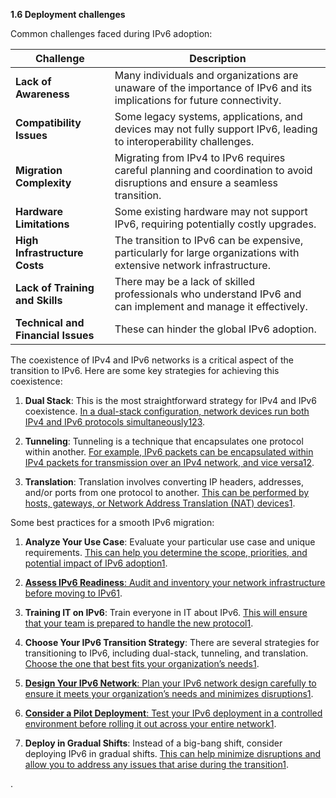 **1.6 Deployment challenges**

Common challenges faced during IPv6 adoption:

|Challenge|Description|
|---|---|
|**Lack of Awareness**|Many individuals and organizations are unaware of the importance of IPv6 and its implications for future connectivity.|
|**Compatibility Issues**|Some legacy systems, applications, and devices may not fully support IPv6, leading to interoperability challenges.|
|**Migration Complexity**|Migrating from IPv4 to IPv6 requires careful planning and coordination to avoid disruptions and ensure a seamless transition.|
|**Hardware Limitations**|Some existing hardware may not support IPv6, requiring potentially costly upgrades.|
|**High Infrastructure Costs**|The transition to IPv6 can be expensive, particularly for large organizations with extensive network infrastructure.|
|**Lack of Training and Skills**|There may be a lack of skilled professionals who understand IPv6 and can implement and manage it effectively.|
|**Technical and Financial Issues**|These can hinder the global IPv6 adoption.|
The coexistence of IPv4 and IPv6 networks is a critical aspect of the transition to IPv6. Here are some key strategies for achieving this coexistence:

1. **Dual Stack**: This is the most straightforward strategy for IPv4 and IPv6 coexistence. [In a dual-stack configuration, network devices run both IPv4 and IPv6 protocols simultaneously](https://ieeexplore.ieee.org/document/6558581)[1](https://ieeexplore.ieee.org/document/6558581)[2](https://www.zdnet.com/home-and-office/networking/five-ways-for-ipv6-and-ipv4-to-peacefully-co-exist/)[3](https://community.fs.com/article/how-to-achieve-ipv4-and-ipv6-coexistence-dual-stack-or-mpls-tunnel.html).
    
2. **Tunneling**: Tunneling is a technique that encapsulates one protocol within another. [For example, IPv6 packets can be encapsulated within IPv4 packets for transmission over an IPv4 network, and vice versa](https://ieeexplore.ieee.org/document/6558581)[1](https://ieeexplore.ieee.org/document/6558581)[2](https://www.zdnet.com/home-and-office/networking/five-ways-for-ipv6-and-ipv4-to-peacefully-co-exist/).
    
3. **Translation**: Translation involves converting IP headers, addresses, and/or ports from one protocol to another. [This can be performed by hosts, gateways, or Network Address Translation (NAT) devices](https://ieeexplore.ieee.org/document/6558581)[1](https://ieeexplore.ieee.org/document/6558581).
    
Some best practices for a smooth IPv6 migration:

1. **Analyze Your Use Case**: Evaluate your particular use case and unique requirements. [This can help you determine the scope, priorities, and potential impact of IPv6 adoption](https://www.rapidseedbox.com/blog/best-practices-for-ipv6-transitioning)[1](https://www.rapidseedbox.com/blog/best-practices-for-ipv6-transitioning).
    
2. [**Assess IPv6 Readiness**: Audit and inventory your network infrastructure before moving to IPv6](https://www.rapidseedbox.com/blog/best-practices-for-ipv6-transitioning)[1](https://www.rapidseedbox.com/blog/best-practices-for-ipv6-transitioning).
    
3. **Training IT on IPv6**: Train everyone in IT about IPv6. [This will ensure that your team is prepared to handle the new protocol](https://www.rapidseedbox.com/blog/best-practices-for-ipv6-transitioning)[1](https://www.rapidseedbox.com/blog/best-practices-for-ipv6-transitioning).
    
4. **Choose Your IPv6 Transition Strategy**: There are several strategies for transitioning to IPv6, including dual-stack, tunneling, and translation. [Choose the one that best fits your organization’s needs](https://www.rapidseedbox.com/blog/best-practices-for-ipv6-transitioning)[1](https://www.rapidseedbox.com/blog/best-practices-for-ipv6-transitioning).
    
5. [**Design Your IPv6 Network**: Plan your IPv6 network design carefully to ensure it meets your organization’s needs and minimizes disruptions](https://www.rapidseedbox.com/blog/best-practices-for-ipv6-transitioning)[1](https://www.rapidseedbox.com/blog/best-practices-for-ipv6-transitioning).
    
6. [**Consider a Pilot Deployment**: Test your IPv6 deployment in a controlled environment before rolling it out across your entire network](https://www.rapidseedbox.com/blog/best-practices-for-ipv6-transitioning)[1](https://www.rapidseedbox.com/blog/best-practices-for-ipv6-transitioning).
    
7. **Deploy in Gradual Shifts**: Instead of a big-bang shift, consider deploying IPv6 in gradual shifts. [This can help minimize disruptions and allow you to address any issues that arise during the transition](https://www.rapidseedbox.com/blog/best-practices-for-ipv6-transitioning)[1](https://www.rapidseedbox.com/blog/best-practices-for-ipv6-transitioning).
    
.
